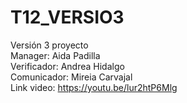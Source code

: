 # T12_VERSIO3
Versión 3 proyecto  
Manager: Aida Padilla  
Verificador: Andrea Hidalgo  
Comunicador: Mireia Carvajal  
Link video: https://youtu.be/lur2htP6Mlg
